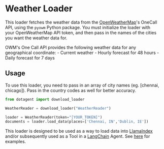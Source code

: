 # Weather Loader

This loader fetches the weather data from the [OpenWeatherMap](https://openweathermap.org/api)'s OneCall API, using the `pyowm` Python package. You must initialize the loader with your OpenWeatherMap API token, and then pass in the names of the cities you want the weather data for.

OWM's One Call API provides the following weather data for any geographical coordinate:
    - Current weather
    - Hourly forecast for 48 hours
    - Daily forecast for 7 days

## Usage

To use this loader, you need to pass in an array of city names (eg. [chennai, chicago]). Pass in the country codes as well for better accuracy.

```python
from dotagent import download_loader

WeatherReader = download_loader("WeatherReader")

loader = WeatherReader(token="[YOUR_TOKEN]")
documents = loader.load_data(places=['Chennai, IN','Dublin, IE'])
```

This loader is designed to be used as a way to load data into [LlamaIndex](https://github.com/jerryjliu/gpt_index/tree/main/gpt_index) and/or subsequently used as a Tool in a [LangChain](https://github.com/hwchase17/langchain) Agent. See [here](https://github.com/emptycrown/llama-hub/tree/main) for examples.
